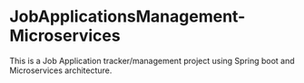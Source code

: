# JobApplicationsManagement-Microservices
 This is a Job Application tracker/management project using Spring boot and Microservices architecture.
